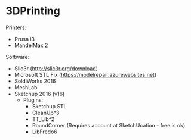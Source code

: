 # 3DPrinting

Printers:
 - Prusa i3
 - MandelMax 2


Software:
 - Slic3r (http://slic3r.org/download)
 - Microsoft STL Fix (https://modelrepair.azurewebsites.net)
 - SoldiWorks 2016
 - MeshLab
 - Sketchup 2016 (v16)
   - Plugins:
     - Sketchup STL
     - CleanUp^3
     - TT_Lib^2
     - RoundCorner (Requires account at SketchUcation - free is ok)
     - LibFredo6
